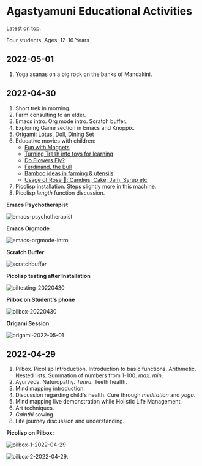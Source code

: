 # Agastyamuni Educational Activities

Latest on top. 

Four students. Ages: 12-16 Years

## 2022-05-01
1. Yoga asanas on a big rock on the banks of Mandakini. 

## 2022-04-30
1. Short trek in morning. 
2. Farm consulting to an elder.
3. Emacs intro. Org mode intro. Scratch buffer. 
4. Exploring Game section in Emacs and Knoppix. 
5. Origami: Lotus, Doll, Dining Set
6. Educative movies with children: 
    - [Fun with Magnets](https://m.youtube.com/watch?v=Jio7yyXo3Aw) 
    - [Turning Trash into toys for learning](https://m.youtube.com/watch?v=KnCqR2yUXoU)
    - [Do Flowers Fly?](https://m.youtube.com/watch?v=qhFueNOJyCU)
    - [Ferdinand, the Bull](https://m.youtube.com/watch?v=UN62cxSs5Q8)
    - [Bamboo ideas in farming & utensils](https://m.youtube.com/watch?v=oi38cQMORQY)
    - [Usage of Rose 🌹: Candies, Cake, Jam, Syrup etc](https://m.youtube.com/watch?v=OSX3ik9Z4X8)
7. Picolisp installation. [Steps](picolisp-code.org) slightly more in this machine. 
8. Picolisp _length_ function discussion. 

**Emacs Psychotherapist** 

![emacs-psychotherapist](emacs-psychotherapist.png)

**Emacs Orgmode**

![emacs-orgmode-intro](emacs-orgmode-intro.png)

**Scratch Buffer**

![scratchbuffer](scratchbuffer.png)

**Picolisp testing after Installation**

![piltesting-20220430](piltesting-20220430.jpg)

**Pilbox on Student's phone**

![pilbox-20220430](pilbox-20220430.jpg)

**Origami Session**

![origami-2022-05-01](origami-2022-05-01.jpg)

## 2022-04-29
1. Pilbox. Picolisp Introduction. Introduction to basic functions. Arithmetic. Nested lists. Summation of numbers from 1-100. _max_. _min_. 
2. Ayurveda. Naturopathy. _Timru_. Teeth health. 
3. Mind mapping introduction. 
4. Discussion regarding child's health. Cure through _meditation_ and _yoga_. 
5. Mind mapping live demonstration while Holistic Life Management.
6. Art techniques. 
7. _Gainthi_ sowing. 
8. Life journey discussion and understanding. 

**Picolisp on Pilbox:** 

![pilbox-1-2022-04-29](pilbox-1-2022-04-29.jpg)

![pilbox-2-2022-04-29.](pilbox-2-2022-04-29..jpg)


